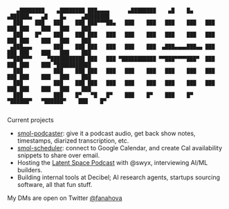```
   ▄████████    ▄████████ ███▄▄▄▄      ▄████████    ▄█    █▄     ▄██████▄   ▄█    █▄     ▄████████ 
  ███    ███   ███    ███ ███▀▀▀██▄   ███    ███   ███    ███   ███    ███ ███    ███   ███    ███ 
  ███    █▀    ███    ███ ███   ███   ███    ███   ███    ███   ███    ███ ███    ███   ███    ███ 
 ▄███▄▄▄       ███    ███ ███   ███   ███    ███  ▄███▄▄▄▄███▄▄ ███    ███ ███    ███   ███    ███ 
▀▀███▀▀▀     ▀███████████ ███   ███ ▀███████████ ▀▀███▀▀▀▀███▀  ███    ███ ███    ███ ▀███████████ 
  ███          ███    ███ ███   ███   ███    ███   ███    ███   ███    ███ ███    ███   ███    ███ 
  ███          ███    ███ ███   ███   ███    ███   ███    ███   ███    ███ ███    ███   ███    ███ 
  ███          ███    █▀   ▀█   █▀    ███    █▀    ███    █▀     ▀██████▀   ▀██████▀    ███    █▀  
                                                                                                   
```

Current projects
- [smol-podcaster](https://github.com/FanaHOVA/smol-podcaster): give it a podcast audio, get back show notes, timestamps, diarized transcription, etc.
- [smol-scheduler](https://github.com/FanaHOVA/smol-scheduler): connect to Google Calendar, and create Cal availability snippets to share over email. 
- Hosting the [Latent Space Podcast](https://latent.space/) with @swyx, interviewing AI/ML builders.
- Building internal tools at Decibel; AI research agents, startups sourcing software, all that fun stuff.

My DMs are open on Twitter [@fanahova](https://twitter.com/fanahova)


